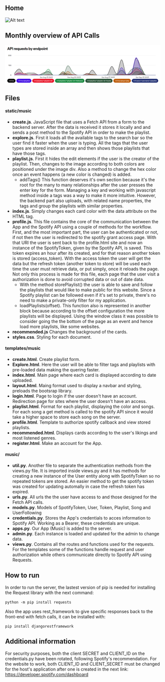 ## Home
![Alt text](screenshots/Home.gif?raw=true "Home page")

## Monthly overview of API Calls
![Alt text](image.png)


## Files
#### static/music
- **create.js**. JavaScript file that uses a Fetch API from a form to the backend server. After the data is received it stores it locally and and sends a post method to the Spotify API in order to make the playlist.
- **explore.js**. First it loads all the available tags to the search bar so the user find it faster when the user is typing. All the tags that the user types are stored inside an array and then shows those playlists that have those tags.
- **playlist.js**. First it hides the edit elements if the user is the creator of the playlist. Then, changes to the image according to both colors are positioned under the image div. Also a method to change the hex color once an event happens (a new color is changed) is added. 
	- addTags() This function deserves it's own section because it's the root for the many to many relationships after the user presses the enter key for the form. Managing a key and working with javascript method inside a tags was a way to make it more intuitive. However, the backend part also uploads, with related name properties, the tags and group the playlists with similar properties.
- **index.js**. Simply changes each card color with the data attribute on the HTML tag.
- **profile.js**. This file contains the core of the communication between the App and the Spotify API using a couple of methods for the workflow. First, and the most important part, the user can be authenticated or not, if not then the user is redirected to the spotify grant access page. With that URI the user is sent back to the profile.html site and now an instance of the SpotifyToken, given by the Spotify API, is saved. This token expires an hour after its created, and for that reason another token is stored (access_token). With the access token the user will get the data but the refresh token (another token to store) will be used each time the user must retrieve data, or put simply, once it reloads the page. Not only this process is made for this file, each page that the user visit a authorization is done to avoid corrupted data or out of date data.
	- With the method storePlaylist() the user is able to save and follow the playlists that would like to make public for this website. Since a Spotify playlist can be followed even if it's set to private, there's no need to make a private-only filter for my application.
	 - loadPlaylists(offset). This function also is represented in another block because according to the offset configuration the more playlists will be displayed. Using the window class it was possible to consider going the the bottom of the page as an event and hence load more playlists, like some websites.
- **recommended.js** Changes the background of the cards.
- **styles.css**. Styling for each document.
#### templates/music
- **create.html**. Create playlist form.
- **Explore.html**. Here the user will be able to filter tags and playlists with pre-loaded data making the quering faster.
- **index.html**. Main page where each card is displayed according to date uploaded.
- **layout.html**. Maing format used to display a navbar and styling, preloads the bootsrap library.
- **login.html**. Page to login if the user doesn't have an account. Redirection page for sites where the user doesn't have an access.
- **playlist.html**. Format for each playlist, displaying the color and songs. For each song a get method is called to the spotify API since it would take a higher space to store each song on the server.
- **profile.html**. Template to authorize spotify callback and view stored playlists.
- **recommended.html**. Displays cards according to the user's likings and most listened genres.
- **register.html**. Make an account for the App.
#### music/
- **util.py**. Another file to separate the authentication methods from the views.py file. It is imported inside views.py and it has methods for creating a new instance of the User entity along with SpotifyToken so no repeated tokens are stored. An easier method to get the spotify token was created for updating automally in case the refresh token has expired.
- **urls.py**. All urls the the user have access to and those designed for the Fetch API calls.
- **models.py**. Models of SpotifyToken, User, Token, Playlist, Song and UserFollowing
- **credentials.py**. Stores the App's credentials to acces information to Spotify API. Working as a Bearer, these credentials are unique.
- **apps.py**. Our App (Music) is added to the server.
- **admin.py**. Each instance is loaded and updated for the admin to change data.
- **views.py**. Contains all the routes and functions used for the requests. For the templates some of the functions handle request and user authorization while others communicate directly to Spotify API using Requests.
## How to run
In order to run the server, the lastest version of pip is needed for installing the Request library with the next command:
```
python -m pip install requests
```
Also the app uses rest_framework to give specific responses back to the front-end with fetch calls, it can be installed with:
```
pip install djangorestframework
```

## Additional information
For security purposes, both the client SECRET and CLIENT_ID on the credentials.py have been rotated, following Spotify's recommendation. For the website to work, both CLIENT_ID and CLIENT_SECRET must be changed for the host's application after one is created in the next link: https://developer.spotify.com/dashboard
